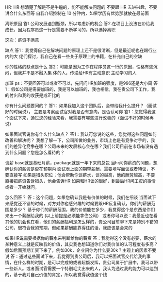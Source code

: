 HR:
HR 想清楚了解是不是牛逼的，能不能解决问题的
不要跟 HR 去讲兴趣，不要讲会什么东西等
自我介绍控制在 10 分钟内，如果学历有优势那就放在最前面

离职原因
答1.公司发展遇到瓶颈，所以考虑新的机会
答2.在项目上没法在带给我成长，因为程序员这一行是需要不断学习的，所以选择离职

这次：薪资不满意

缺点
答1：我觉得自己在解决问题的原理上还不是很清晰，但是最近呢也在跟行业内的大
佬们探讨，我自己在看一些关于原理上的书籍，在补充自己的空缺

你的性格的缺点是什么
答2：可能是因为工作在程序员这一行的原因，性格有些沉闷，但我并不是不融入集
体的人，传递给HR有主动意识 主动学习的人

加班
ps：不要回答可以或者不可以，先问问HR加班的强度，是996还是大小周
答1：假如公司是需要加班的，我是可以加班的，我也相信，我在贵公司下工作，我的付出和我的收获是成正比的


你有什么问题要问的？
答1：如果我加入这个团队后，会带给我什么提升？（面试好的时候说），  主要是考察面试官对我是否有意向，是否认可你
答1：您觉得我这个面试下来，通过您的经验来看，我需要有哪些进行改善的（面试不好的时候再说）

如果面试官说你有什么什么缺点？
答1：我认可您说的这些，您觉得这些问题如何改善和解决呢？
我想了解一下，公司所做的业务，市场上也是有竞争对手的，我们的差异化竞争在哪？公司未来的发展核心会在哪？我们公司目前在市场有没有遇到什么问题？您是怎么看待的？

谈薪
base就是基础月薪，package就是一年下来的总包
当hr问你薪资的问题，想确认你的薪资是否在预期内
面试表上面的期望薪酬，需要填写面议或者待议，不要直接写
如果是猎头职位；他会帮助你谈薪水，谈的越高，他的酬劳越高，不要直接把薪资告诉猎头，他会告诉HR
如果和HR谈的很好，到最后HR问工资的事情或者一开始就问。

怎么回答？
答：这个问题，如果您确认我是有价值的时候，我们在细谈
当面试下来感觉还不错的时候，对方对你也感兴趣的时候要跟HR反复确认，你们的薪酬范围是多少？
基于你们的薪酬范围，我的价值能在多少，我觉得这个是东西是你们来出一个薪酬给我的
(以上前提是必须能拿住公司）
或者你可以说：我最近也在看其他的机会也在看，他们的薪酬福利是怎么样的，贵公司目前聊下来是特别不错的公司，很符合我的预期，但如果薪酬能靠得住的话，我应该是会来的

如果HR说需要根据你的薪水来判断给你的薪资
答：我觉得这个没有必要，薪水的某种意义上就是反映我的价值，其实我也想知道你们对我价值的认可程度有多高？
假如后面预期工资下来了，例如30k，企业问你为什么要30k？主观上的因素不要说
答：通过这些面试下来，我觉得到贵公司后，我可以把面试官交代给我的事情，在什么样的时期，是可以完成的或者超额发挥，贵公司属于扩展中，我可以带一些新人。或者面试官需要一个特别毛尖出来的人，我认为通过我的能力可以达到的，基于我对自己价值的肯定，所以我觉得我值这个钱



